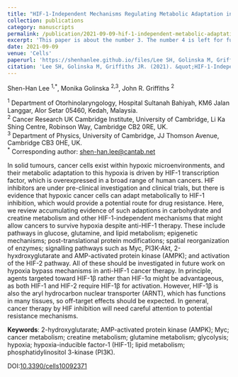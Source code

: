 ```yaml
---
title: "HIF-1-Independent Mechanisms Regulating Metabolic Adaptation in Hypoxic Cancer Cells"
collection: publications
category: manuscripts
permalink: /publication/2021-09-09-hif-1-independent-metabolic-adaptation-hypoxia-cancer
excerpt: 'This paper is about the number 3. The number 4 is left for future work.'
date: 2021-09-09
venue: 'Cells'
paperurl: 'https://shenhanlee.github.io/files/Lee SH, Golinska M, Griffiths JR_Cells_2021.pdf'
citation: 'Lee SH, Golinska M, Griffiths JR. (2021). &quot;HIF-1-Independent Mechanisms Regulating Metabolic Adaptation in Hypoxic Cancer Cells.&quot; <i>Cells</i>. 1(3).'
---
```


Shen-Han Lee <sup>1,*</sup>, Monika Golinska <sup>2,3</sup>, John R. Griffiths <sup>2</sup>  

<sup>1</sup> Department of Otorhinolaryngology, Hospital Sultanah Bahiyah, KM6 Jalan Langgar, Alor Setar 05460, Kedah, Malaysia.  
<sup>2</sup> Cancer Research UK Cambridge Institute, University of Cambridge, Li Ka Shing Centre, Robinson Way, Cambridge CB2 0RE, UK.  
<sup>3</sup> Department of Physics, University of Cambridge, JJ Thomson Avenue, Cambridge CB3 0HE, UK.  
<sup>*</sup> Corresponding author: [shen-han.lee@cantab.net](mailto:shen-han.lee@cantab.net)  

In solid tumours, cancer cells exist within hypoxic microenvironments, and their metabolic adaptation to this hypoxia is driven by HIF-1 transcription factor, which is overexpressed in a broad range of human cancers. HIF inhibitors are under pre-clinical investigation and clinical trials, but there is evidence that hypoxic cancer cells can adapt metabolically to HIF-1 inhibition, which would provide a potential route for drug resistance. Here, we review accumulating evidence of such adaptions in carbohydrate and creatine metabolism and other HIF-1-independent mechanisms that might allow cancers to survive hypoxia despite anti-HIF-1 therapy. These include pathways in glucose, glutamine, and lipid metabolism; epigenetic mechanisms; post-translational protein modifications; spatial reorganization of enzymes; signalling pathways such as Myc, PI3K-Akt, 2-hyxdroxyglutarate and AMP-activated protein kinase (AMPK); and activation of the HIF-2 pathway. All of these should be investigated in future work on hypoxia bypass mechanisms in anti-HIF-1 cancer therapy. In principle, agents targeted toward HIF-1β rather than HIF-1α might be advantageous, as both HIF-1 and HIF-2 require HIF-1β for activation. However, HIF-1β is also the aryl hydrocarbon nuclear transporter (ARNT), which has functions in many tissues, so off-target effects should be expected. In general, cancer therapy by HIF inhibition will need careful attention to potential resistance mechanisms.

<b>Keywords</b>: 2-hydroxyglutarate; AMP-activated protein kinase (AMPK); Myc; cancer metabolism; creatine metabolism; glutamine metabolism; glycolysis; hypoxia; hypoxia-inducible factor-1 (HIF-1); lipid metabolism; phosphatidylinositol 3-kinase (PI3K).

DOI:[10.3390/cells10092371](https://doi.org/10.3390/cells10092371)  

